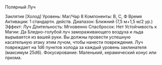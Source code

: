 
Полярный Луч

Заклятие [Холод]
Уровень: Маг/Чар 8
Компоненты: В, С, Ф
Время Активации: 1 стандартн. действ.
Диапазон: Ближний (7,5 м+1,5 м/2 ур.)
Эффект: Луч
Длительность: Мгновенно
Спасбросок: Нет
Устойчивость к Магии: Да
Бледно-голубой луч замораживающего
воздуха и льда вырывается из вашей
руки. Вы должны провести успешную
касательную атаку этим лучом, чтобы
нанести повреждения. Луч повреждает
на 1d6 пунктов холода за каждый уровень заклинателя (максимум 25d6).
Фокусирование: Маленький, керамический конус или призма.